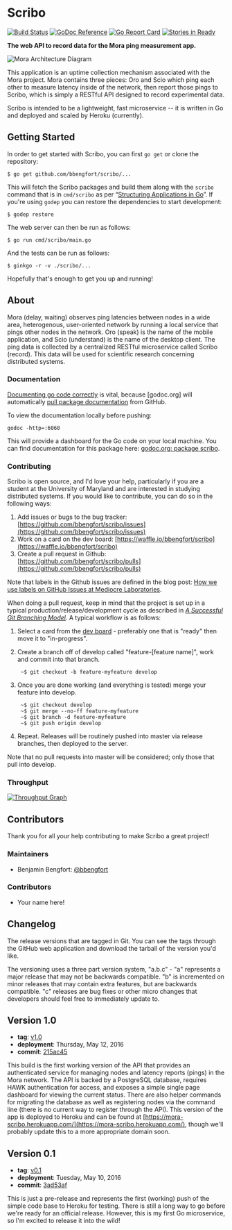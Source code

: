 # Scribo

[![Build Status](https://travis-ci.org/bbengfort/scribo.svg?branch=master)](https://travis-ci.org/bbengfort/scribo)
[![GoDoc Reference](https://godoc.org/github.com/bbengfort/scribo/scribo?status.svg)](https://godoc.org/github.com/bbengfort/scribo/scribo)
[![Go Report Card](https://goreportcard.com/badge/github.com/bbengfort/scribo)](https://goreportcard.com/report/github.com/bbengfort/scribo)
[![Stories in Ready](https://badge.waffle.io/bbengfort/scribo.png?label=ready&title=Ready)](https://waffle.io/bbengfort/scribo)

**The web API to record data for the Mora ping measurement app.**

![Mora Architecture Diagram](http://bbengfort.github.io/assets/images/2016-05-10-mora-architecture.png)

This application is an uptime collection mechanism associated with the Mora project. Mora contains three pieces: Oro and Scio which ping each other to measure latency inside of the network, then report those pings to Scribo, which is simply a RESTful API designed to record experimental data.

Scribo is intended to be a lightweight, fast microservice -- it is written in Go and deployed and scaled by Heroku (currently).

## Getting Started

In order to get started with Scribo, you can first `go get` or clone the repository:

    $ go get github.com/bbengfort/scribo/...  

This will fetch the Scribo packages and build them along with the `scribo` command that is in `cmd/scribo` as per &ldquo;[Structuring Applications in Go](https://medium.com/@benbjohnson/structuring-applications-in-go-3b04be4ff091#.fn6lyl49z)&rdquo;. If you're using `godep` you can restore the dependencies to start development:

    $ godep restore

The web server can then be run as follows:

    $ go run cmd/scribo/main.go

And the tests can be run as follows:

    $ ginkgo -r -v ./scribo/...

Hopefully that's enough to get you up and running!

## About

Mora (delay, waiting) observes ping latencies between nodes in a wide area, heterogenous, user-oriented network by running a local service that pings other nodes in the network. Oro (speak) is the name of the mobile application, and Scio (understand) is the name of the desktop client. The ping data is collected by a centralized RESTful microservice called Scribo (record). This data will be used for scientific research concerning distributed systems.

### Documentation

[Documenting go code correctly](https://blog.golang.org/godoc-documenting-go-code) is vital, because [godoc.org] will automatically [pull package documentation](https://godoc.org/-/about) from GitHub.

To view the documentation locally before pushing:

    godoc -http=:6060

This will provide a dashboard for the Go code on your local machine. You can find documentation for this package here: [godoc.org: package scribo](https://godoc.org/github.com/bbengfort/scribo/scribo).

### Contributing

Scribo is open source, and I'd love your help, particularly if you are a student at the University of Maryland and are interested in studying distributed systems. If you would like to contribute, you can do so in the following ways:

1. Add issues or bugs to the bug tracker: [https://github.com/bbengfort/scribo/issues](https://github.com/bbengfort/scribo/issues)
2. Work on a card on the dev board: [https://waffle.io/bbengfort/scribo](https://waffle.io/bbengfort/scribo)
3. Create a pull request in Github: [https://github.com/bbengfort/scribo/pulls](https://github.com/bbengfort/scribo/pulls)

Note that labels in the Github issues are defined in the blog post: [How we use labels on GitHub Issues at Mediocre Laboratories](https://mediocre.com/forum/topics/how-we-use-labels-on-github-issues-at-mediocre-laboratories).

When doing a pull request, keep in mind that the project is set up in a typical production/release/development cycle as described in _[A Successful Git Branching Model](http://nvie.com/posts/a-successful-git-branching-model/)_. A typical workflow is as follows:

1. Select a card from the [dev board](https://waffle.io/bbengfort/scribo) - preferably one that is "ready" then move it to "in-progress".

2. Create a branch off of develop called "feature-[feature name]", work and commit into that branch.

        ~$ git checkout -b feature-myfeature develop

3. Once you are done working (and everything is tested) merge your feature into develop.

        ~$ git checkout develop
        ~$ git merge --no-ff feature-myfeature
        ~$ git branch -d feature-myfeature
        ~$ git push origin develop

4. Repeat. Releases will be routinely pushed into master via release branches, then deployed to the server.

Note that no pull requests into master will be considered; only those that pull into develop.

### Throughput

[![Throughput Graph](https://graphs.waffle.io/bbengfort/scribo/throughput.svg)](https://waffle.io/bbengfort/scribo/metrics/throughput)

## Contributors

Thank you for all your help contributing to make Scribo a great project!

### Maintainers

- Benjamin Bengfort: [@bbengfort](https://github.com/bbengfort/)

### Contributors

- Your name here!

## Changelog

The release versions that are tagged in Git. You can see the tags through the GitHub web application and download the tarball of the version you'd like.

The versioning uses a three part version system, "a.b.c" - "a" represents a major release that may not be backwards compatible. "b" is incremented on minor releases that may contain extra features, but are backwards compatible. "c" releases are bug fixes or other micro changes that developers should feel free to immediately update to.

## Version 1.0

* **tag**: [v1.0](https://github.com/bbengfort/scribo/releases/tag/v1.0)
* **deployment**: Thursday, May 12, 2016
* **commit**: [215ac45](https://github.com/bbengfort/scribo/commit/215ac459b67e5709e1eb20b0bdb07b63b9ce5f32)

This build is the first working version of the API that provides an authenticated service for managing nodes and latency reports (pings) in the Mora network. The API is backed by a PostgreSQL database, requires HAWK authentication for access, and exposes a simple single page dashboard for viewing the current status. There are also  helper commands for migrating the database as well as registering nodes via the command line (there is no current way to register through the API). This version of the app is deployed to Heroku and can be found at [https://mora-scribo.herokuapp.com/](https://mora-scribo.herokuapp.com/), though we'll probably update this to a more appropriate domain soon.

## Version 0.1

* **tag**: [v0.1](https://github.com/bbengfort/scribo/releases/tag/v0.1)
* **deployment**: Tuesday, May 10, 2016
* **commit**: [3ad53af](https://github.com/bbengfort/scribo/commit/3ad53af3b06f05016477efe49a0977e8f19b6d7d)

This is just a pre-release and represents the first (working) push of the simple code base to Heroku for testing. There is still a long way to go before we're ready for an official release. However, this is my first Go microservice, so I'm excited to release it into the wild!
